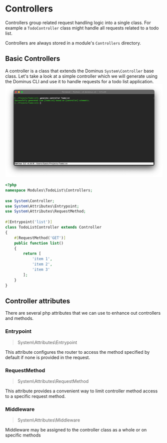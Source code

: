 # Controllers

Controllers group related request handling logic into a single class. For example a `TodoController` class might handle all requests related to a todo list. 

Controllers are always stored in a module's `Controllers` directory.

## Basic Controllers

A controller is a class that extends the Dominus `System\Controller` base class.
Let's take a look at a simple controller which we will generate using the Dominus CLI and use it to handle requests for a todo list application.
![Dominus CLI](img/cli-generate-controller-1.png "Dominus CLI")

``` php
<?php
namespace Modules\TodoList\Controllers;

use System\Controller;
use System\Attributes\Entrypoint;
use System\Attributes\RequestMethod;

#[Entrypoint('list')]
class TodoListController extends Controller
{
    #[RequestMethod('GET')]
    public function list()
    {
        return [
            'item 1',
            'item 2',
            'item 3'
        ];
    }
}
```

## Controller attributes
There are several php attributes that we can use to enhance out controllers and methods.

### Entrypoint
> System\Attributes\Entrypoint

This attribute configures the router to access the method specified by default if none is provided in the request.

### RequestMethod
> System\Attributes\RequestMethod

This attribute provides a convenient way to limit controller method access to a specific request method.

### Middleware
> System\Attributes\Middleware

Middleware may be assigned to the controller class as a whole or on specific methods